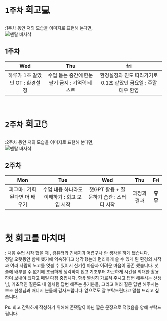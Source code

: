 # `1주차` 회고💻
:1주차 동안 저의 모습을 이미지로 표현해 본다면,<br/>
 ![멘탈 바사삭](https://jjalbang.today/files/jjalbox/2022/04/20220416_625a832bb31b1.jpg "1주차의 모습")<br/>

 ## **1주차**
| **Wed** | **Thu** | **fri** |
|:----------:|:----------:|:----------:|
| 하루가 1초 같았던 OT : 환경설정 | 수업 듣는 중간에 한눈팔기 금지 : 기억력 테스트 | 환경설정과 진도 따라가기로 0.1초 같았던 금요일 : 주말 매우 환영 |
<br/>

# `2주차` 회고🖱️
:2주차 동안 저의 모습을 이미지로 표현해 본다면,<br/>
![멘탈 바사삭](https://img1.daumcdn.net/thumb/R1280x0/?scode=mtistory2&fname=https%3A%2F%2Fblog.kakaocdn.net%2Fdn%2Fk7H2a%2FbtqEZ01flFQ%2FYX3qqzlGpZiUD7NQs9Cme1%2Fimg.png "2주차의 모습")<br/>

## **2주차**
| **Mon** | **Tue** | **Wed** |**Thu** | ~~Fri~~ |
|:----------:|:----------:|:----------:|:----------:|:----------:|
| 피그마 : 기회 된다면 더 배우기 | 수업 내용 하나라도 이해하기 : 회고 모임 시작 | 챗GPT 활용 + 질문하기 습관 : 스터디 시작 | 과정과 결과 | **휴무** |
<br/>


# 첫 회고를 마치며
: 처음 수업 시작 했을 때 , 컴퓨터와 친해지기 어렵구나 란 생각을 하게 됐습니다.<br/>
정말 오랫동안 함께 했기에 익숙하다고 생각 했는데 편리하게 쓸 수 있게 된 환경의 시작과 여러 사람의 노고를 엿볼 수 있어서 신기한 마음과 어려운 마음이 공존 했습니다. 첫술에 배부를 수 없기에 조급하게 생각하지 않고 기초부터 차근하게 시간을 최대한 활용하며 보내야 겠다고 매일 다짐 중입니다. 항상 열심히 가르쳐 주시고 답변 해주시는 선생님, 기초적인 질문도 내 일처럼 답변 해주는 동기분들, 그리고 여러 질문 답변 해주시는 보조 선생님과 매니저 분들께 감사드립니다. 앞으로도 잘 부탁드린다고 말씀 드리고 싶습니다.


Ps. 회고 간략하게 작성하기 위해해 존댓말이 아닌 짧은 문장으로 적었음을 양해 부탁드립니다.